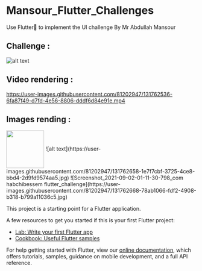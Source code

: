 # Mansour_Flutter_Challenges

Use Flutter💪 to implement the UI challenge By Mr Abdullah Mansour 

## Challenge : 
![alt text](https://scontent.ftun15-1.fna.fbcdn.net/v/t1.6435-9/p180x540/240904133_4693489324004211_4101127813612102277_n.jpg?_nc_cat=105&ccb=1-5&_nc_sid=825194&_nc_ohc=08GchzA9Us8AX-6qqRx&_nc_ht=scontent.ftun15-1.fna&oh=6027cc1905e56ce89ece0772d7be5092&oe=61565158)

## Video rendering : 

https://user-images.githubusercontent.com/81202947/131762536-6fa87f49-d7fd-4e56-8806-dddf6d84e91e.mp4



## Images rending : 
<img align="center" width="100" height="100" src="https://user-images.githubusercontent.com/81202947/131762658-1e7f7cbf-3725-4ce8-bbd4-2d9fd9574aa5.jpg">
![alt text](https://user-images.githubusercontent.com/81202947/131762658-1e7f7cbf-3725-4ce8-bbd4-2d9fd9574aa5.jpg)
![Screenshot_2021-09-02-01-11-30-798_com habchibessem flutter_challenge](https://user-images.githubusercontent.com/81202947/131762668-78ab1066-fdf2-4908-b318-b799a11036c5.jpg)



This project is a starting point for a Flutter application.

A few resources to get you started if this is your first Flutter project:

- [Lab: Write your first Flutter app](https://flutter.dev/docs/get-started/codelab)
- [Cookbook: Useful Flutter samples](https://flutter.dev/docs/cookbook)

For help getting started with Flutter, view our
[online documentation](https://flutter.dev/docs), which offers tutorials,
samples, guidance on mobile development, and a full API reference.
